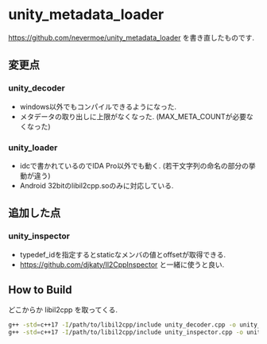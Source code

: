 # unity_metadata_loader
https://github.com/nevermoe/unity_metadata_loader を書き直したものです.

## 変更点
### unity_decoder
* windows以外でもコンパイルできるようになった.
* メタデータの取り出しに上限がなくなった. (MAX_META_COUNTが必要なくなった)

### unity_loader
* idcで書かれているのでIDA Pro以外でも動く. (若干文字列の命名の部分の挙動が違う)
* Android 32bitのlibil2cpp.soのみに対応している.


## 追加した点
### unity_inspector
* typedef_idを指定するとstaticなメンバの値とoffsetが取得できる.
* https://github.com/djkaty/Il2CppInspector と一緒に使うと良い.

## How to Build
どこからか libil2cpp を取ってくる.
```bash
g++ -std=c++17 -I/path/to/libil2cpp/include unity_decoder.cpp -o unity_decoder
g++ -std=c++17 -I/path/to/libil2cpp/include unity_inspector.cpp -o unity_inspector
```
